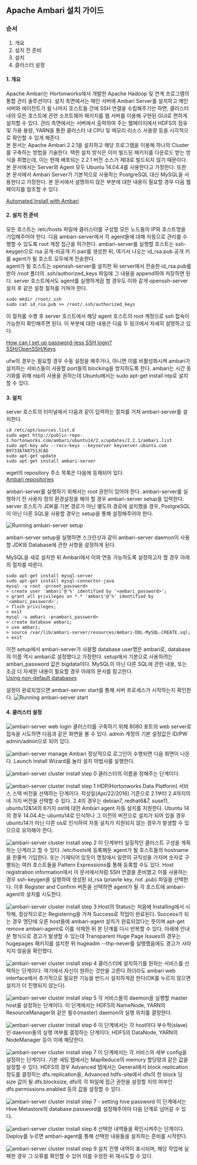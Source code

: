 ## Apache Ambari 설치 가이드

### 순서

1. 개요
2. 설치 전 준비
3. 설치
4. 클러스터 설정


#### 1. 개요

 Apache Ambari는 Hortonworks에서 개발한 Apache Hadoop 및 연계 프로그램의 통합 관리 솔루션이다. 설치 측면에서는 메인 서버에 Ambari Server를 설치하고 메인 서버와 에이전트가 될 나머지 호스트들 간에 SSH 연결을 수립해주기만 하면, 클러스터 내의 모든 호스트에 관련 소프트웨어 패키지를 웹 서버를 이용해 구현된 GUI로 편하게 설치할 수 있다. 관리 측면에서는 서버에서 출력하여 주는 웹페이지에서 HDFS의 점유 및 가용 용량, YARN을 통한 클러스터 내 CPU 및 메모리 리소스 사용량 등을 시각적으로 확인할 수 있게 해준다.  
 본 문서는 Apache Ambari 2.2.1을 설치하고 해당 프로그램을 이용해 하나의 Cluster를 구축하는 방법을 기술한다. 택한 설치 방식은 이미 빌드된 패키지를 다운로드 받는 방식을 취했는데, 이는 현재 배포되는 2.2.1 버전 소스가 제대로 빌드되지 않기 때문이다.  
 본 문서에서는 Server와 Agent 모두 Ubuntu 14.04.4를 사용한다고 가정한다. 또한 본 문서에서 Ambari Server가 기본적으로 사용하는 PostgreSQL 대신 MySQL을 사용한다고 가정한다. 본 문서에서 설명하지 않은 부분에 대한 내용이 필요할 경우 다음 웹페이지를 참조할 수 있다.

<a href="http://docs.hortonworks.com/HDPDocuments/Ambari-2.2.1.1/bk_Installing_HDP_AMB/content/index.html">Automated Install with Ambari</a>

#### 2. 설치 전 준비

 모든 호스트는 /etc/hosts 파일에 클러스터를 구성할 모든 노드들의 IP와 호스트명을 기입해주어야 한다. 다음 ambari-server에서 각 agent들에 대해 자동으로 관리를 수행할 수 있도록 root 계정 접근을 허가한다. ambari-server를 실행할 호스트는 ssh-keygen으로 rsa 공개-비공개 키 pair를 생성한 뒤, 여기서 나오는 id_rsa.pub 공개 키를 agent가 될 호스트 모두에게 전송한다.  
 agent가 될 호스트는 openssh-server를 설치한 뒤 server에서 전송한 id_rsa.pub를 받아 /root 폴더의 .ssh/authorized_keys 파일에 그 내용을 append하여 저장하면 된다. server 호스트에서도 agent를 실행하게끔 할 경우도 이와 같게 openssh-server 설치 후 같은 설정 절차를 거쳐야 한다.

```shell
sudo mkdir /root/.ssh
sudo cat id_rsa.pub >> /root/.ssh/authorized_keys
```

 이 절차를 수행 후 server 호스트에서 해당 agent 호스트의 root 계정으로 ssh 접속이 가능한지 확인해주면 된다. 이 부분에 대한 내용은 다음 두 링크에서 자세히 설명하고 있다.

<a href="http://askubuntu.com/questions/46930/how-can-i-set-up-password-less-ssh-login">How can I set up password-less SSH login?</a>  
<a href="https://help.ubuntu.com/community/SSH/OpenSSH/Keys">SSH/OpenSSH/Keys</a>

 ufw의 경우는 필요할 경우 수동 설정을 해주거나, 아니면 이를 비활성화시켜 ambari가 설치하는 서비스들이 사용할 port들의 blocking을 방지하도록 한다. ambari는 시간 동기화를 위해 ntp의 사용을 권하는데 Ubuntu에서는 sudo apt-get install ntp로 설치할 수 있다.


#### 3. 설치

 server 호스트의 터미널에서 다음과 같이 입력하는 절차를 거쳐 ambari-server를 설치한다.

```shell
cd /etc/apt/sources.list.d
sudo wget http://public-repo-1.hortonworks.com/ambari/ubuntu14/2.x/updates/2.2.1/ambari.list
sudo apt-key adv --recv-keys --keyserver keyserver.ubuntu.com B9733A7A07513CAD
sudo apt-get update
sudo apt-get install ambari-server
```

wget의 repository 주소 목록은 다음에 등재되어 있다.  
<a href="http://docs.hortonworks.com/HDPDocuments/Ambari-2.2.1.1/bk_Installing_HDP_AMB/content/_ambari_repositories.html">
Ambari repositories
</a>

ambari-server를 실행하기 위해서는 root 권한이 있어야 한다. ambari-server를 실행하기 전 사용자 정의 환경설정을 해야 할 경우 ambari-server setup을 입력한다. server 호스트가 JDK를 기본 경로가 아닌 별도의 경로에 설치했을 경우, PostgreSQL이 아닌 다른 SQL을 사용할 경우는 setup을 통해 설정해주어야 한다.

![Running ambari-server setup](/docs/images/screenshot_ambari-server_setup.png)

ambari-server setup을 실행하면 스크린샷과 같이 ambari-server daemon이 사용할 JDK와 Database에 관한 사항을 설정하게 된다.

MySQL을 새로 설치한 뒤 Ambari에서 이와 연동 가능하도록 설정하고자 할 경우 아래의 절차를 따른다.

```shell
sudo apt-get install mysql-server
sudo apt-get install mysql-connector-java
mysql -u root -p<root_password>
> create user 'ambari'@'%' identified by '<ambari_password>';
> grant all privileges on *.* 'ambari'@'%' identified by '<ambari_password>';
> flush privileges;
> exit
mysql -u ambari -p<ambari_password>
> create database ambari;
> use ambari;
> source /var/lib/ambari-server/resources/Ambari-DDL-MySQL-CREATE.sql;
> exit
```
이전 setup에서 ambari-server가 사용할 database user명은 ambari로, database의 이름 역시 ambari로 설정했다고 가정한다. setup에서 기본으로 사용하려는 ambari_password 값은 bigdata이다. MySQL이 아닌 다른 SQL에 관한 내용, 또는 조금 더 자세한 내용이 필요할 경우 아래의 문서를 참고한다.  
<a href="http://docs.hortonworks.com/HDPDocuments/Ambari-2.2.1.1/bk_ambari_reference_guide/content/_using_non-default_databases_-_ambari.html">Using non-default databases</a>

설정이 완료되었으면 ambari-server start를 통해 서버 프로세스가 시작하는지 확인한다.
![Running ambari-server start](/docs/images/screenshot_ambari-server_start.png)

#### 4. 클러스터 설정

![ambari-server web login](/docs/images/screenshot_ambari-server_web-login.png)
클러스터를 구축하기 위해 8080 포트의 web server로 접속을 시도하면 다음과 같은 화면을 볼 수 있다. admin 계정의 기본 설정값은 ID/PW admin/admin으로 되어 있다.


![ambari-server manage Ambari](/docs/images/screenshot_ambari-server_manage.png)
정상적으로 로그인이 수행되면 다음 화면이 나온다. Launch Install Wizard를 눌러 설치 마법사를 실행한다.


![ambari-server cluster install step 0](/docs/images/screenshot_ambari-server_cluster-install_step0.png)
클러스터의 이름을 정해주는 단계이다.


![ambari-server cluster install step 1](/docs/images/screenshot_ambari-server_cluster-install_step1.png)
HDP(Hortonworks Data Platform) 서비스 스택 버전을 선택하는 단계이다. 작성일(Apr/22/2016) 기준으로 2.1부터 2.4까지의 네 가지 버전을 선택할 수 있다. 2.4의 경우는 debian7, redhat6&7, suse11, ubuntu12&14의 6가지 ost에 대한 Ambari agent 자동 설치를 지원한다. Ubuntu 14의 경우 14.04.4는 ubuntu14로 인식하나 그 이전의 버전으로 설치가 되어 있을 경우 ubuntu14가 아닌 다른 os로 인식하여 자동 설치가 지원되지 않는 경우가 발생할 수 있으므로 유의해야 한다.


![ambari-server cluster install step 2](/docs/images/screenshot_ambari-server_cluster-install_step2.png)
이 단계부터 실질적인 클러스트 구성을 계획하는 단계라고 할 수 있다. /etc/hosts에 등록해둔 agent가 될 호스트들의 hostname을 한줄씩 기입한다. 또는 기재되어 있듯이 명칭에서 일련의 규칙성을 가지며 숫자로 구별되는 여러 호스트들을 Pattern Expressions를 통해 등록할 수도 있다. Host registration information에서 이 문서에서처럼 SSH 연결을 준비했고 이를 사용하는 경우 ssh-keygen을 실행하여 생성된 id_rsa (priavte key, not .pub) 파일을 선택한다. 이후 Register and Confirm 버튼을 선택하면 agent가 될 각 호스트에 ambari-agent의 설치를 시도한다.


![ambari-server cluster install step 3](/docs/images/screenshot_ambari-server_cluster-install_step3.png)
Host의 Status는 처음에 Installing에서 시작해, 정상적으로는 Registering을 거쳐 Success로 작업이 완료된다. Success가 되는 경우 명단에 오른 host들에 ambari-agent 설치가 완료되었다는 뜻이며 apt-get remove ambari-agent로 이를 삭제한 뒤 본 단계를 다시 반복할 수 있다. 아래에 안내문 형식으로 경고가 발생할 수 있는데 Transparent Huge Page Issues의 경우는 hugepages 패키지를 설치한 뒤 hugeadm --thp-never를 실행했음에도 경고가 사라지지 않음을 확인했다.


![ambari-server cluster install step 4](/docs/images/screenshot_ambari-server_cluster-install_step4.png)
클러스터에 설치하기를 원하는 서비스를 선택하는 단계이다. 여기에서 자신이 원하는 것만을 고른다 하더라도 ambari web interface에서 추가적으로 필요한 기능을 반드시 설치하게끔 한다(OK를 누르지 않으면 설치가 더 진행되지 않는다).


![ambari-server cluster install step 5](/docs/images/screenshot_ambari-server_cluster-install_step5.png)
각 서비스들의 daemon을 실행할 master host를 설정하는 단계이다. 이 단계에서는 HDFS의 NameNode, YARN의 ResourceManager와 같은 필수(master) daemon의 실행 위치를 결정한다.


![ambari-server cluster install step 6](/docs/images/screenshot_ambari-server_cluster-install_step6.png)
이 단계에서는 각 host마다 부수적(slave)인 daemon들의 실행 여부를 결정하는 단계이다. HDFS의 DataNode, YARN의 NodeManager 등이 이에 해당한다.


![ambari-server cluster install step 7](/docs/images/screenshot_ambari-server_cluster-install_step7.png)
이 단계에서는 각 서비스의 세부 config을 설정하는 단계이다. 기본 세팅 탭에서는 MapReduce의 memory 할당량과 같은 값을 설정할 수 있다. HDFS의 경우 Advanced 탭에서는 General에서 block replication 정도를 결정하는 dfs.replication을, Advanced hdfs-site에서 dfs의 한 block 당 size 값이 될 dfs.blocksize, dfs의 각 파일에 접근 권한을 설정할 지의 여부인 dfs.permissions.enabled 등의 값을 설정할 수 있다.

![ambari-server cluster install step 7 - setting hive password](/docs/images/screenshot_ambari-server_cluster-install_step7-hive.png)
이 단계에서는 Hive Metastore의 database password를 설정해주어야 다음 단계로 넘어갈 수 있다.


![ambari-server cluster install step 8](/docs/images/screenshot_ambari-server_cluster-install_step8.png)
선택한 내역들을 확인시켜주는 단계이다. Deploy를 누르면 ambari-agent를 통해 선택한 내용들을 설치하는 준비를 시작한다.


![ambari-server cluster install step 9](/docs/images/screenshot_ambari-server_cluster-install_step9.png)
설치 진행 내역이 표시되며, 해당 작업에 실패한 경우 그 오류를 확인할 수 있어 이를 수정한 뒤 재시도할 수 있다.
